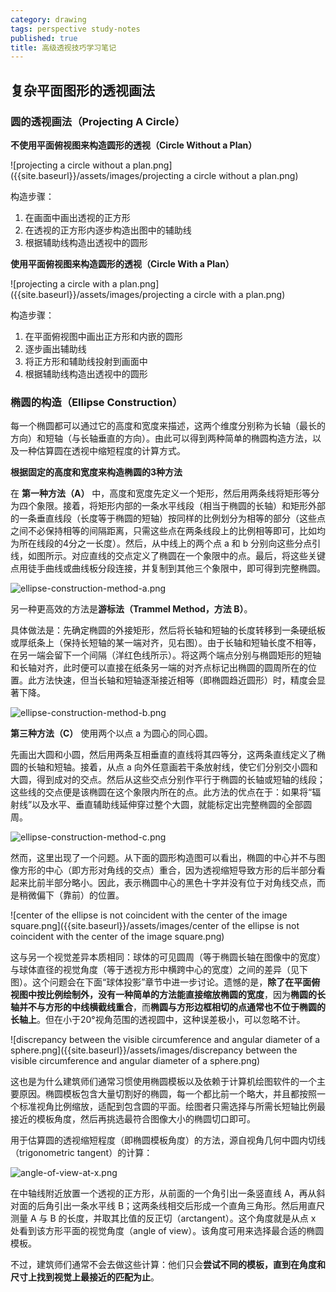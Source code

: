 ```yaml
---
category: drawing
tags: perspective study-notes
published: true
title: 高级透视技巧学习笔记
---
```

## 复杂平面图形的透视画法

### 圆的透视画法（Projecting A Circle）

**不使用平面俯视图来构造圆形的透视（Circle Without a Plan）**

![projecting a circle without a plan.png]({{site.baseurl}}/assets/images/projecting a circle without a plan.png)

构造步骤：

1. 在画面中画出透视的正方形
1. 在透视的正方形内逐步构造出图中的辅助线
1. 根据辅助线构造出透视中的圆形

**使用平面俯视图来构造圆形的透视（Circle With a Plan）**

![projecting a circle with a plan.png]({{site.baseurl}}/assets/images/projecting a circle with a plan.png)

构造步骤：

1. 在平面俯视图中画出正方形和内嵌的圆形
1. 逐步画出辅助线
1. 将正方形和辅助线投射到画面中
1. 根据辅助线构造出透视中的圆形


### 椭圆的构造（Ellipse Construction）

每一个椭圆都可以通过它的高度和宽度来描述，这两个维度分别称为长轴（最长的方向）和短轴（与长轴垂直的方向）。由此可以得到两种简单的椭圆构造方法，以及一种估算圆在透视中缩短程度的计算方式。

**根据固定的高度和宽度来构造椭圆的3种方法**

在 **第一种方法（A）** 中，高度和宽度先定义一个矩形，然后用两条线将矩形等分为四个象限。接着，将矩形内部的一条水平线段（相当于椭圆的长轴）和矩形外部的一条垂直线段（长度等于椭圆的短轴）按同样的比例划分为相等的部分（这些点之间不必保持相等的间隔距离，只需这些点在两条线段上的比例相等即可，比如均为所在线段的4分之一长度）。然后，从中线上的两个点 a 和 b 分别向这些分点引线，如图所示。对应直线的交点定义了椭圆在一个象限中的点。最后，将这些关键点用徒手曲线或曲线板分段连接，并复制到其他三个象限中，即可得到完整椭圆。

![ellipse-construction-method-a.png]({{site.baseurl}}/assets/images/ellipse-construction-method-a.png)

另一种更高效的方法是**游标法（Trammel Method，方法 B）**。

具体做法是：先确定椭圆的外接矩形，然后将长轴和短轴的长度转移到一条硬纸板或厚纸条上（保持长短轴的某一端对齐，见右图）。由于长轴和短轴长度不相等，在另一端会留下一个间隔（洋红色线所示）。将这两个端点分别与椭圆矩形的短轴和长轴对齐，此时便可以直接在纸条另一端的对齐点标记出椭圆的圆周所在的位置。此方法快速，但当长轴和短轴逐渐接近相等（即椭圆趋近圆形）时，精度会显著下降。

![ellipse-construction-method-b.png]({{site.baseurl}}/assets/images/ellipse-construction-method-b.png)

**第三种方法（C）** 使用两个以点 a 为圆心的同心圆。

先画出大圆和小圆，然后用两条互相垂直的直线将其四等分，这两条直线定义了椭圆的长轴和短轴。接着，从点 a 向外任意画若干条放射线，使它们分别交小圆和大圆，得到成对的交点。然后从这些交点分别作平行于椭圆的长轴或短轴的线段；这些线的交点便是该椭圆在这个象限内所在的点。此方法的优点在于：如果将“辐射线”以及水平、垂直辅助线延伸穿过整个大圆，就能标定出完整椭圆的全部圆周。

![ellipse-construction-method-c.png]({{site.baseurl}}/assets/images/ellipse-construction-method-c.png)

然而，这里出现了一个问题。从下面的圆形构造图可以看出，椭圆的中心并不与图像方形的中心（即方形对角线的交点）重合，因为透视缩短导致方形的后半部分看起来比前半部分略小。因此，表示椭圆中心的黑色十字并没有位于对角线交点，而是稍微偏下（靠前）的位置。

![center of the ellipse is not coincident with the center of the image square.png]({{site.baseurl}}/assets/images/center of the ellipse is not coincident with the center of the image square.png)

这与另一个视觉差异本质相同：球体的可见圆周（等于椭圆长轴在图像中的宽度）与球体直径的视觉角度（等于透视方形中横跨中心的宽度）之间的差异（见下图）。这个问题会在下面“球体投影”章节中进一步讨论。遗憾的是，**除了在平面俯视图中按比例绘制外，没有一种简单的方法能直接缩放椭圆的宽度**，因为**椭圆的长轴并不与方形的中线横截线重合**，而**椭圆与方形边框相切的点通常也不位于椭圆的长轴上**。但在小于20°视角范围的透视圆中，这种误差极小，可以忽略不计。

![discrepancy between the visible circumference and angular diameter of a sphere.png]({{site.baseurl}}/assets/images/discrepancy between the visible circumference and angular diameter of a sphere.png)

这也是为什么建筑师们通常习惯使用椭圆模板以及依赖于计算机绘图软件的一个主要原因。椭圆模板包含大量切割好的椭圆，每一个都比前一个略大，并且都按照一个标准视角比例缩放，适配到包含圆的平面。绘图者只需选择与所需长短轴比例最接近的模板角度，然后再挑选最符合图像大小的椭圆切口即可。

用于估算圆的透视缩短程度（即椭圆模板角度）的方法，源自视角几何中圆内切线（trigonometric tangent）的计算：

![angle-of-view-at-x.png]({{site.baseurl}}/assets/images/angle-of-view-at-x.png)

在中轴线附近放置一个透视的正方形，从前面的一个角引出一条竖直线 A，再从斜对面的后角引出一条水平线 B；这两条线相交后形成一个直角三角形。然后用直尺测量 A 与 B 的长度，并取其比值的反正切（arctangent）。这个角度就是从点 x 处看到该方形平面的视觉角度（angle of view）。该角度可用来选择最合适的椭圆模板。

不过，建筑师们通常不会去做这些计算：他们只会**尝试不同的模板，直到在角度和尺寸上找到视觉上最接近的匹配为止**。


